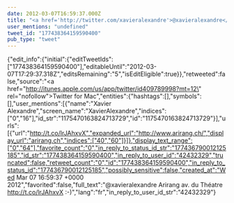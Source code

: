 ```yaml
---
date: 2012-03-07T16:59:37.000Z
title: "<a href='http://twitter.com/xavieralexandre'>@xavieralexandre</a> Arirang av. du Théatre http://t.co/lrJAhxvX :-)″"
user_mentions: "undefined"
tweet_id: "177438364159590400"
pub_type: "tweet"
---
```

{"edit_info":{"initial":{"editTweetIds":["177438364159590400"],"editableUntil":"2012-03-07T17:29:37.318Z","editsRemaining":"5","isEditEligible":true}},"retweeted":false,"source":"<a href=\"http://itunes.apple.com/us/app/twitter/id409789998?mt=12\" rel=\"nofollow\">Twitter for Mac</a>","entities":{"hashtags":[],"symbols":[],"user_mentions":[{"name":"Xavier Alexandre","screen_name":"XavierAlexandre","indices":["0","16"],"id_str":"1175470163824713729","id":"1175470163824713729"}],"urls":[{"url":"http://t.co/lrJAhxvX","expanded_url":"http://www.arirang.ch/","display_url":"arirang.ch","indices":["40","60"]}]},"display_text_range":["0","64"],"favorite_count":"0","in_reply_to_status_id_str":"177436790012125185","id_str":"177438364159590400","in_reply_to_user_id":"42432329","truncated":false,"retweet_count":"0","id":"177438364159590400","in_reply_to_status_id":"177436790012125185","possibly_sensitive":false,"created_at":"Wed Mar 07 16:59:37 +0000 2012","favorited":false,"full_text":"@xavieralexandre Arirang av. du Théatre http://t.co/lrJAhxvX :-)","lang":"fr","in_reply_to_user_id_str":"42432329"}
